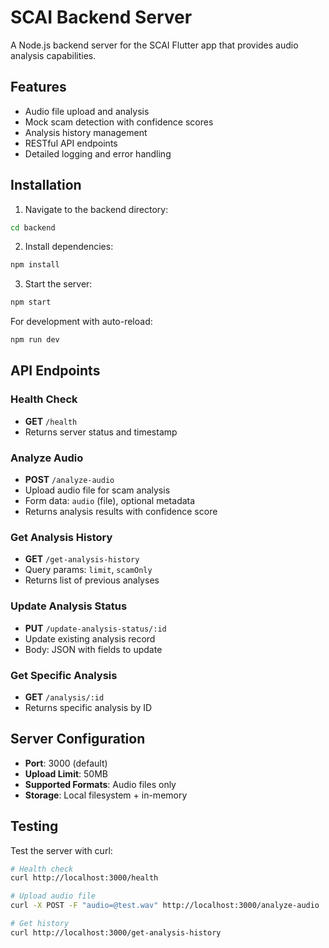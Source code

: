 # SCAI Backend Server

A Node.js backend server for the SCAI Flutter app that provides audio analysis capabilities.

## Features

- Audio file upload and analysis
- Mock scam detection with confidence scores
- Analysis history management
- RESTful API endpoints
- Detailed logging and error handling

## Installation

1. Navigate to the backend directory:
```bash
cd backend
```

2. Install dependencies:
```bash
npm install
```

3. Start the server:
```bash
npm start
```

For development with auto-reload:
```bash
npm run dev
```

## API Endpoints

### Health Check
- **GET** `/health`
- Returns server status and timestamp

### Analyze Audio
- **POST** `/analyze-audio`
- Upload audio file for scam analysis
- Form data: `audio` (file), optional metadata
- Returns analysis results with confidence score

### Get Analysis History
- **GET** `/get-analysis-history`
- Query params: `limit`, `scamOnly`
- Returns list of previous analyses

### Update Analysis Status
- **PUT** `/update-analysis-status/:id`
- Update existing analysis record
- Body: JSON with fields to update

### Get Specific Analysis
- **GET** `/analysis/:id`
- Returns specific analysis by ID

## Server Configuration

- **Port**: 3000 (default)
- **Upload Limit**: 50MB
- **Supported Formats**: Audio files only
- **Storage**: Local filesystem + in-memory

## Testing

Test the server with curl:

```bash
# Health check
curl http://localhost:3000/health

# Upload audio file
curl -X POST -F "audio=@test.wav" http://localhost:3000/analyze-audio

# Get history
curl http://localhost:3000/get-analysis-history
```
